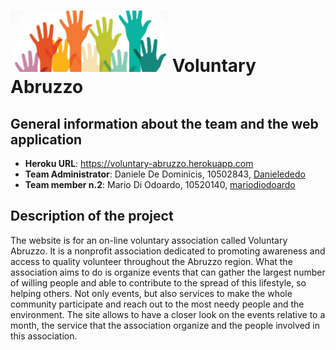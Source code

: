 # <img src="public\assets\images\logo.jpg" alt="logo" width="50%" height="50%" /> Voluntary Abruzzo

## General information about the team and the web application

- **Heroku URL**: https://voluntary-abruzzo.herokuapp.com
- **Team Administrator**: Daniele De Dominicis, 10502843, [Danielededo](https://github.com/Danielededo)
- **Team member n.2**: Mario Di Odoardo, 10520140, [mariodiodoardo](https://github.com/mariodiodoardo)

## Description of the project

The website is for an on-line voluntary association called Voluntary Abruzzo. It is a nonprofit association dedicated to promoting awareness and access to quality volunteer throughout the Abruzzo region. What the association aims to do is organize events that can gather the largest number of willing people and able to contribute to the spread of this lifestyle, so helping others.
Not only events, but also services to make the whole community participate and reach out to the most needy people and the environment.
The site allows to have a closer look on the events relative to a month, the service that the association organize and the people involved in this association.

